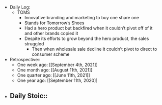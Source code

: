 - Daily Log:
    - TOMS
        - Innovative branding and marketing to buy one share one
        - Stands for Tomorrow’s Shoes
        - Had a hero product but backfired when it couldn’t pivot off of it and other brands copied it
        - Despite its efforts to grow beyond the hero product, the sales struggled
            - Then when wholesale sale decline it couldn’t pivot to direct to consumer scheme
- Retrospective::
    - One week ago: [[September 4th, 2021]]
    - One month ago: [[August 11th, 2021]]
    - One quarter ago: [[June 11th, 2021]]
    - One year ago: [[September 11th, 2020]]
- Daily Stoic::
    -
